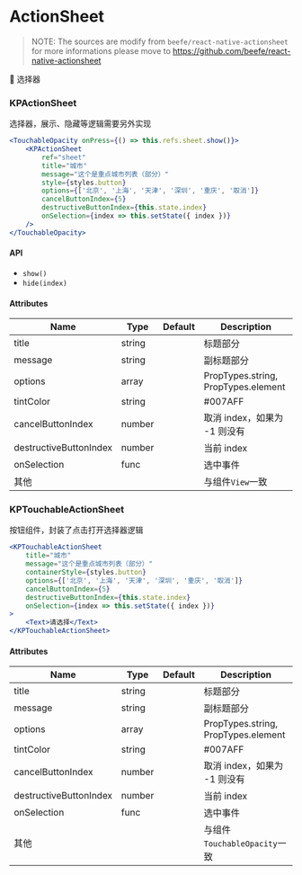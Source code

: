 # ActionSheet

> NOTE: The sources are modify from `beefe/react-native-actionsheet` for more informations please move to https://github.com/beefe/react-native-actionsheet

 选择器

### KPActionSheet

选择器，展示、隐藏等逻辑需要另外实现

```jsx
<TouchableOpacity onPress={() => this.refs.sheet.show()}>
    <KPActionSheet
        ref="sheet"
        title="城市"
        message="这个是重点城市列表（部分）"
        style={styles.button}
        options={['北京', '上海', '天津', '深圳', '重庆', '取消']}
        cancelButtonIndex={5}
        destructiveButtonIndex={this.state.index}
        onSelection={index => this.setState({ index })}
    />
</TouchableOpacity>
```

#### API

-   `show()`
-   `hide(index)`

#### Attributes

| Name                   | Type   | Default | Description                         |
| ---------------------- | ------ | ------- | ----------------------------------- |
| title                  | string |         | 标题部分                            |
| message                | string |         | 副标题部分                          |
| options                | array  |         | PropTypes.string, PropTypes.element |
| tintColor              | string |         | #007AFF                             |
| cancelButtonIndex      | number |         | 取消 index，如果为 -1 则没有        |
| destructiveButtonIndex | number |         | 当前 index                          |
| onSelection            | func   |         | 选中事件                            |
| 其他                   |        |         | 与组件`View`一致                    |

### KPTouchableActionSheet

按钮组件，封装了点击打开选择器逻辑

```jsx
<KPTouchableActionSheet
    title="城市"
    message="这个是重点城市列表（部分）"
    containerStyle={styles.button}
    options={['北京', '上海', '天津', '深圳', '重庆', '取消']}
    cancelButtonIndex={5}
    destructiveButtonIndex={this.state.index}
    onSelection={index => this.setState({ index })}
>
    <Text>请选择</Text>
</KPTouchableActionSheet>
```

#### Attributes

| Name                   | Type   | Default | Description                         |
| ---------------------- | ------ | ------- | ----------------------------------- |
| title                  | string |         | 标题部分                            |
| message                | string |         | 副标题部分                          |
| options                | array  |         | PropTypes.string, PropTypes.element |
| tintColor              | string |         | #007AFF                             |
| cancelButtonIndex      | number |         | 取消 index，如果为 -1 则没有        |
| destructiveButtonIndex | number |         | 当前 index                          |
| onSelection            | func   |         | 选中事件                            |
| 其他                   |        |         | 与组件`TouchableOpacity`一致        |
